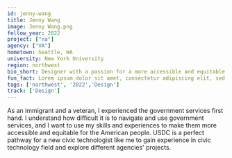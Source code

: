 ```yaml
---
id: jenny-wang
title: Jenny Wang
image: Jenny Wang.png
fellow_year: 2022
project: ["na"]
agency: ["VA"]
hometown: Seattle, WA
university: New York University
region: northwest
bio_short: Designer with a passion for a more accessible and equitable government. 
fun_fact: Lorem ipsum dolor sit amet, consectetur adipiscing elit, sed do eiusmod tempor incididunt ut labore et dolore magna aliqua. Ut quis nostrud laboris. nisi ut aliquip ex ea commodo consequat.
tags: ['northwest', '2022','Design']
track: ['Design']
---
```


As an immigrant and a veteran, I experienced the government services first hand. I understand how difficult it is to navigate and use government services, and I want to use my skills and experiences to make them more accessible and equitable for the American people. USDC is a perfect pathway for a new civic technologist like me to gain experience in civic technology field and explore different agencies' projects. 